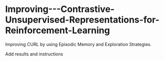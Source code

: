 # Improving---Contrastive-Unsupervised-Representations-for-Reinforcement-Learning
Improving CURL by using Episodic Memory and Exploration Strategies.


Add results and instructions